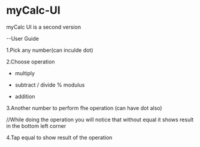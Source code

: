 # myCalc-UI
myCalc UI is a second version

--User Guide

1.Pick any number(can inculde dot)

2.Choose operation
  * multiply
  - subtract
  / divide
  % modulus
  + addition

3.Another number to perform fhe operation
(can have dot also)

//While doing the operation you will notice
that without equal it shows result
in the bottom left corner

4.Tap equal to show result of the operation

